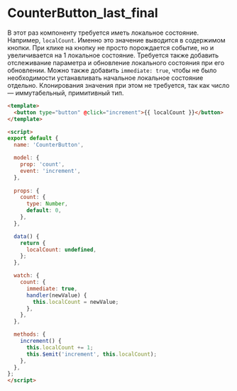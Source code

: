 # CounterButton_last_final

В этот раз компоненту требуется иметь локальное состояние. Например, `localCount`. Именно это значение выводится в содержимом кнопки. При клике на кнопку не просто порождается событие, но и увеличивается на 1 локальное состояние. Требуется также добавить отслеживание параметра и обновление локального состояния при его обновлении. Можно также добавить `immediate: true`, чтобы не было необходимости устанавливать начальное локальное состояние отдельно. Клонирования значения при этом не требуется, так как число — иммутабельный, примитивный тип.

```html
<template>
  <button type="button" @click="increment">{{ localCount }}</button>
</template>

<script>
export default {
  name: 'CounterButton',

  model: {
    prop: 'count',
    event: 'increment',
  },
  
  props: {
    count: {
      type: Number,
      default: 0,
    },
  },

  data() {
    return {
      localCount: undefined,
    };
  },

  watch: {
    count: {
      immediate: true,
      handler(newValue) {
        this.localCount = newValue;
      },
    },
  },

  methods: {
    increment() {
      this.localCount += 1;
      this.$emit('increment', this.localCount);
    },
  },
};
</script>
```
